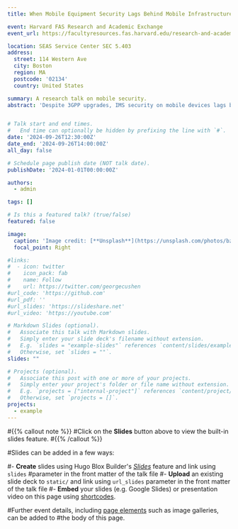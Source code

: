 ```yaml
---
title: When Mobile Equipment Security Lags Behind Mobile Infrastructure: Unveiling New IMS Vulnerabilities, Attacks and Countermeasures

event: Harvard FAS Research and Academic Exchange
event_url: https://facultyresources.fas.harvard.edu/research-and-academic-exchange

location: SEAS Service Center SEC 5.403
address:
  street: 114 Western Ave
  city: Boston
  region: MA
  postcode: '02134'
  country: United States

summary: A research talk on mobile security.
abstract: 'Despite 3GPP upgrades, IMS security on mobile devices lags behind, leading to vulnerabilities like DoS, SMS spoofing, privacy breaches, and covert communications.'


# Talk start and end times.
#   End time can optionally be hidden by prefixing the line with `#`.
date: '2024-09-26T12:30:00Z'
date_end: '2024-09-26T14:00:00Z'
all_day: false

# Schedule page publish date (NOT talk date).
publishDate: '2024-01-01T00:00:00Z'

authors:
  - admin

tags: []

# Is this a featured talk? (true/false)
featured: false

image:
  caption: 'Image credit: [**Unsplash**](https://unsplash.com/photos/bzdhc5b3Bxs)'
  focal_point: Right

#links:
#  - icon: twitter
#    icon_pack: fab
#    name: Follow
#    url: https://twitter.com/georgecushen
#url_code: 'https://github.com'
#url_pdf: ''
#url_slides: 'https://slideshare.net'
#url_video: 'https://youtube.com'

# Markdown Slides (optional).
#   Associate this talk with Markdown slides.
#   Simply enter your slide deck's filename without extension.
#   E.g. `slides = "example-slides"` references `content/slides/example-slides.md`.
#   Otherwise, set `slides = ""`.
slides: ""

# Projects (optional).
#   Associate this post with one or more of your projects.
#   Simply enter your project's folder or file name without extension.
#   E.g. `projects = ["internal-project"]` references `content/project/deep-learning/index.md`.
#   Otherwise, set `projects = []`.
projects:
  - example
---
```


#{{% callout note %}}
#Click on the **Slides** button above to view the built-in slides feature.
#{{% /callout %}}

#Slides can be added in a few ways:

#- **Create** slides using Hugo Blox Builder's [_Slides_](https://docs.hugoblox.com/reference/content-types/) feature and link using `slides` #parameter in the front matter of the talk file
#- **Upload** an existing slide deck to `static/` and link using `url_slides` parameter in the front matter of the talk file
#- **Embed** your slides (e.g. Google Slides) or presentation video on this page using [shortcodes](https://docs.hugoblox.com/reference/#markdown/).

#Further event details, including [page elements](https://docs.hugoblox.com/reference/markdown/) such as image galleries, can be added to #the body of this page.
